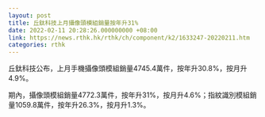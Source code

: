 ```yaml
---
layout: post
title: 丘鈦科技上月攝像頭模組銷量按年升31%
date: 2022-02-11 20:28:26.000000000 +08:00
link: https://news.rthk.hk/rthk/ch/component/k2/1633247-20220211.htm
categories: rthk
---
```


丘鈦科技公布，上月手機攝像頭模組銷量4745.4萬件，按年升30.8%，按月升4.9%。

期內，攝像頭模組銷量4772.3萬件，按年升31%，按月升4.6%；指紋識別模組銷量1059.8萬件，按年升26.3%，按月升1.3%。
